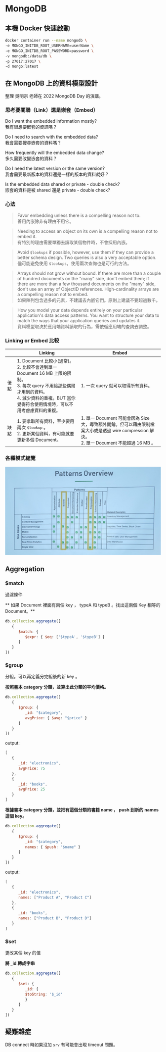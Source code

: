 # MongoDB

## 本機 Docker 快速啟動

```bash
docker container run --name mongodb \
-e MONGO_INITDB_ROOT_USERNAME=userName \
-e MONGO_INITDB_ROOT_PASSWORD=password \
-v mongodb:/data/db \
-p 27017:27017 \
-d mongo:latest
```

## 在 MongoDB 上的資料模型設計

整理 吳明宗 老師在 2022 MongoDB Day 的演講。 

### 思考要關聯（Link）還是嵌套（Embed）

Do I want the embedded information mostly?<br>
我有很想要嵌套的資訊嗎？

Do I need to search with the embedded data?<br>
我會需要搜尋嵌套的資料嗎？

How frequently will the embedded data change?<br>
多久需要改變嵌套的資料？

Do I need the latest version or the same version?<br>
我會需要最新版本的資料還是一樣的版本的資料就好？

Is the embedded data shared or private - double check?<br>
嵌套的資料是被 shared 還是 private - double check?

### 心法

> Favor embedding unless there is a compelling reason not to.<br>
> 善用內嵌除非有理由不用它。

> Needing to access an object on its own is a compelling reason not to embed it.<br>
> 有特別的理由需要單獨去讀取某個物件時，不會採用內嵌。

> Avoid `$lookups` if possible, however, use them if they can provide a better schema design. Two queries is also a very acceptable option.<br>
> 儘可能避免使用 `$lookups`，使用兩次查詢也是可行的方法。

> Arrays should not grow without bound. If there are more than a couple of hundred documents on the "many" side, don't embed them; if there are more than a few thousand documents on the "many" side, don't use an array of ObjectID references. High-cardinality arrays are a compelling reason not to embed.<br>
> 如果陣列包含過多的元素，不建議去內嵌它們。原則上建議不要超過數千。

> How you model your data depends entirely on your particular application's data access patterns. You want to structure your data to match the ways that your application queries and updates it.<br>
> 資料模型取決於應用端資料讀取的行為，需依循應用端的查詢去調整。

### Linking or Embed 比較

|      | Linking    | Embed |
| ---- | ---------- | ----- |
| 優點 | 1. Document 比較小(通常)。<br>2. 比較不會達到單一 Document 16 MB 上限的限制。<br>3. 每次 query 不用給那些偶爾才用到的資料。<br>4. 減少資料的重複。BUT 當你覺得符合使用情境時，可以不用考慮慮資料的重複。 | 1. 一次 query 就可以取得所有資料。 |
| 缺點 | 1. 要拿取所有資料，至少要用兩次 `$lookup` 。<br>2. 更新某個資料，有可能就要更新多個 Document。 |   1. 單一 Document 可能會因為 Size 大，導致額外開銷。但可以藉由限制檔案大小或是透過 wire compression 解決。<br>2. 單一 Document 不能超過 16 MB 。 |

### 各種模式總覽

![](/assets/mongodb-patterns-overview.jpg)

## Aggregation

### $match

過濾條件

** 如果 Document 裡面有兩個 key ， typeA 和 typeB 。找出這兩個 Key 相等的 Document。**

```js
db.collection.aggregate([
   {
      $match: {
         $expr: { $eq: ['$typeA', '$typeB'] }
      }
   }
])
```

### $group

分組。可以再定義分完組後的新 key 。

**按照書本 category 分類，並算出此分類的平均價格。**

```js
db.collection.aggregate([
   {
      $group: {
         _id: "$category",
         avgPrice: { $avg: "$price" }
      }
   }
])
```

output:

```js
[
   {
      _id: "electronics",
      avgPrice: 75
   },
   {
      _id: "books",
      avgPrice: 25
   }
]
```


**根據書本 category 分類，並把有這個分類的書籍 name ， push 到新的 names 這個 key。**

```js
db.collection.aggregate([
   {
      $group: {
         _id: "$category",
         names: { $push: "$name" }
      }
   }
])
```

output:

```js
[
   {
      _id: "electronics",
      names: ["Product A", "Product C"]
   },
   {
      _id: "books",
      names: ["Product B", "Product D"]
   }
]
```

### $set

更改某個 key 的值

**將 _id 轉成字串**

```js
db.collection.aggregate([
   {
      $set: {
         _id: {
         $toString: '$_id'
         }
      }
   }
])
```

## 疑難雜症

DB connect 時如果沒加 `srv` 有可能會出現 timeout 問題。
